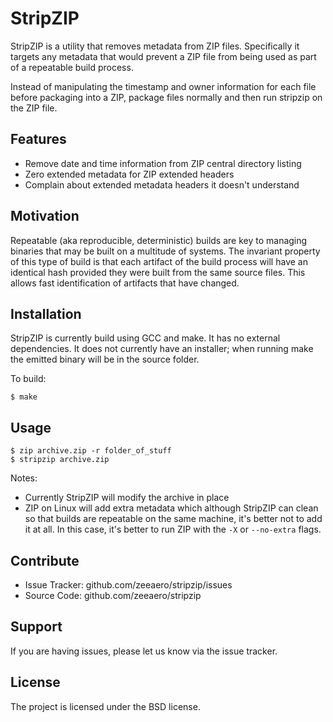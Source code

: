 StripZIP
========

StripZIP is a utility that removes metadata from ZIP files. Specifically it
targets any metadata that would prevent a ZIP file from being used as part of
a repeatable build process.

Instead of manipulating the timestamp and owner information for each file
before packaging into a ZIP, package files normally and then run stripzip on
the ZIP file.

Features
--------

- Remove date and time information from ZIP central directory listing
- Zero extended metadata for ZIP extended headers
- Complain about extended metadata headers it doesn't understand

Motivation
----------

Repeatable (aka reproducible, deterministic) builds are key to managing
binaries that may be built on a multitude of systems. The invariant property of
this type of build is that each artifact of the build process will have an
identical hash provided they were built from the same source files. This allows
fast identification of artifacts that have changed.

Installation
------------

StripZIP is currently build using GCC and make. It has no external
dependencies. It does not currently have an installer; when running make the
emitted binary will be in the source folder.

To build:

    $ make

Usage
-----

    $ zip archive.zip -r folder_of_stuff
    $ stripzip archive.zip

Notes:
 - Currently StripZIP will modify the archive in place
 - ZIP on Linux will add extra metadata which although StripZIP can clean so
   that builds are repeatable on the same machine, it's better not to add it at
   all. In this case, it's better to run ZIP with the `-X` or `--no-extra`
   flags.

Contribute
----------

- Issue Tracker: github.com/zeeaero/stripzip/issues
- Source Code: github.com/zeeaero/stripzip

Support
-------

If you are having issues, please let us know via the issue tracker.

License
-------

The project is licensed under the BSD license.

